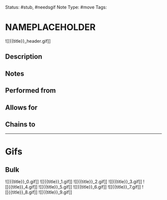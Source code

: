 Status: #stub, #needsgif 
Note Type: #move
Tags: 

# NAMEPLACEHOLDER
![[{{title}}_header.gif]]
## Description


## Notes


## Performed from


## Allows for


## Chains to


___
# Gifs
## Bulk
![[{{title}}_0.gif]]
![[{{title}}_1.gif]]
![[{{title}}_2.gif]]
![[{{title}}_3.gif]]
![[{{title}}_4.gif]]
![[{{title}}_5.gif]]
![[{{title}}_6.gif]]
![[{{title}}_7.gif]]
![[{{title}}_8.gif]]
![[{{title}}_9.gif]]